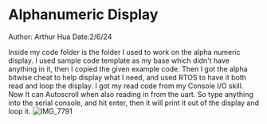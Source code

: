 # Alphanumeric Display
Author: Arthur Hua
Date:2/6/24

Inside my code folder is the folder I used to work on the alpha numeric display. I used sample code template as my base which didn't have anything in it, then I copied  the given example code. Then I got the alpha bitwise cheat to help display what I need, and used RTOS to have it both read and loop the display. I got my read code from my Console I/O skill. Now It can Autoscroll when also reading in from the uart. So type anything into the serial console, and hit enter, then it will print it out of the display and loop it.
![IMG_7791](https://github.com/BU-EC444/Hua-Arthur/assets/47343227/35798ec1-97de-498a-b268-e8fb7f2d9ebf)
